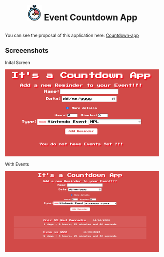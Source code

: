 <div style="display: flex; justify-content: center; align-items: baseline; align-content: center">
<h1>
  <img src="./src/imgs/icon.png" width="50px">
  Event Countdown App
</h1>
</div>


<p>
  You can see the proposal of this application here: 
   <a href="https://github.com/florinpop17/app-ideas/blob/master/Projects/1-Beginner/Countdown-Timer-App.md">Countdown-app</a>
</p>

<h2>Screeenshots</h2>
<p>Inital Screen</p>
<img src="./src/imgs/screen-0.png" />
<p>With Events</p>
<img src="./src/imgs/screen-1.png">